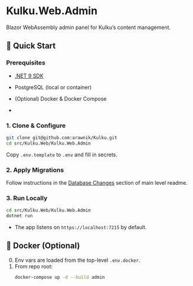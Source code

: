 ﻿# Kulku.Web.Admin

Blazor WebAssembly admin panel for Kulku’s content management.


## 🚀 Quick Start

### Prerequisites
- [.NET 9 SDK](https://dotnet.microsoft.com/download/dotnet/9.0)  
- PostgreSQL (local or container)  
- (Optional) Docker & Docker Compose  

- 
### 1. Clone & Configure

```bash
git clone git@github.com:arawnik/Kulku.git
cd src/Kulku.Web/Kulku.Web.Admin
```

Copy `.env.template` to `.env` and fill in secrets.


### 2. Apply Migrations

Follow instructions in the [Database Changes](../../../readme.md#🧪-database-changes) section of main level readme.


### 3. Run Locally
```bash
cd src/Kulku.Web/Kulku.Web.Admin
dotnet run
```
- The app listens on `https://localhost:7215` by default.


## 🐳 Docker (Optional)

0. Env vars are loaded from the top-level `.env.docker`.
1. From repo root:
   ```bash
   docker-compose up -d --build admin
   ```

